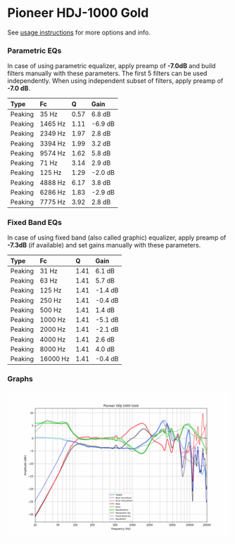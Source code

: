 # Pioneer HDJ-1000 Gold
See [usage instructions](https://github.com/jaakkopasanen/AutoEq#usage) for more options and info.

### Parametric EQs
In case of using parametric equalizer, apply preamp of **-7.0dB** and build filters manually
with these parameters. The first 5 filters can be used independently.
When using independent subset of filters, apply preamp of **-7.0 dB**.

| Type    | Fc      |    Q | Gain    |
|:--------|:--------|:-----|:--------|
| Peaking | 35 Hz   | 0.57 | 6.8 dB  |
| Peaking | 1465 Hz | 1.11 | -6.9 dB |
| Peaking | 2349 Hz | 1.97 | 2.8 dB  |
| Peaking | 3394 Hz | 1.99 | 3.2 dB  |
| Peaking | 9574 Hz | 1.62 | 5.8 dB  |
| Peaking | 71 Hz   | 3.14 | 2.9 dB  |
| Peaking | 125 Hz  | 1.29 | -2.0 dB |
| Peaking | 4888 Hz | 6.17 | 3.8 dB  |
| Peaking | 6286 Hz | 1.83 | -2.9 dB |
| Peaking | 7775 Hz | 3.92 | 2.8 dB  |

### Fixed Band EQs
In case of using fixed band (also called graphic) equalizer, apply preamp of **-7.3dB**
(if available) and set gains manually with these parameters.

| Type    | Fc       |    Q | Gain    |
|:--------|:---------|:-----|:--------|
| Peaking | 31 Hz    | 1.41 | 6.1 dB  |
| Peaking | 63 Hz    | 1.41 | 5.7 dB  |
| Peaking | 125 Hz   | 1.41 | -1.4 dB |
| Peaking | 250 Hz   | 1.41 | -0.4 dB |
| Peaking | 500 Hz   | 1.41 | 1.4 dB  |
| Peaking | 1000 Hz  | 1.41 | -5.1 dB |
| Peaking | 2000 Hz  | 1.41 | -2.1 dB |
| Peaking | 4000 Hz  | 1.41 | 2.6 dB  |
| Peaking | 8000 Hz  | 1.41 | 4.0 dB  |
| Peaking | 16000 Hz | 1.41 | -0.4 dB |

### Graphs
![](./Pioneer%20HDJ-1000%20Gold.png)